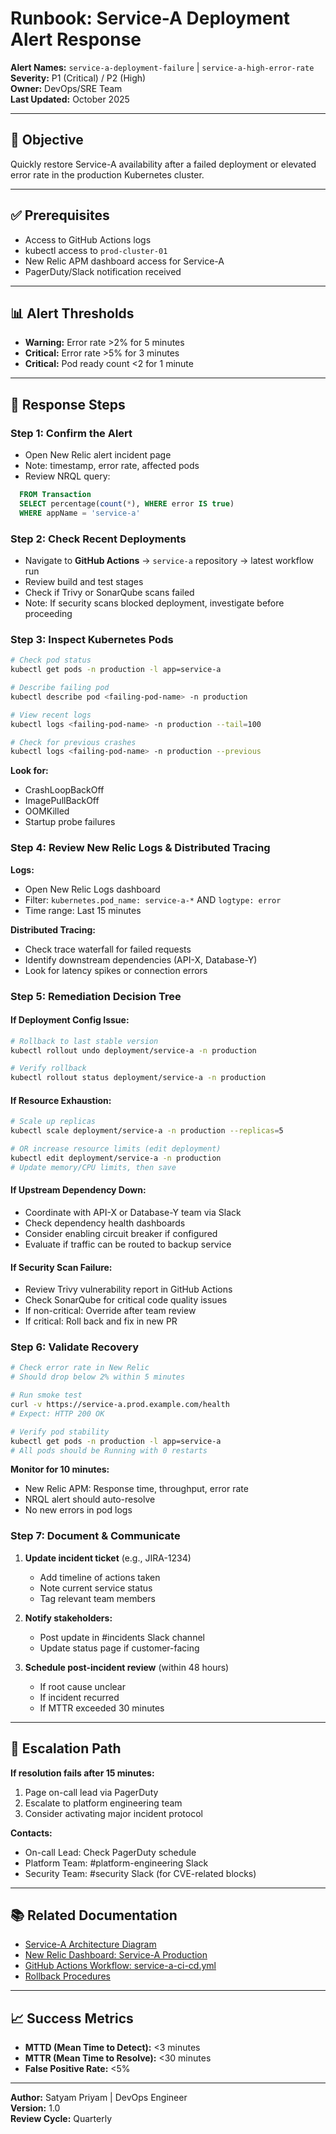 # Runbook: Service-A Deployment Alert Response

**Alert Names:** `service-a-deployment-failure` | `service-a-high-error-rate`  
**Severity:** P1 (Critical) / P2 (High)  
**Owner:** DevOps/SRE Team  
**Last Updated:** October 2025

---

## 🎯 Objective
Quickly restore Service-A availability after a failed deployment or elevated error rate in the production Kubernetes cluster.

---

## ✅ Prerequisites
- Access to GitHub Actions logs
- kubectl access to `prod-cluster-01`
- New Relic APM dashboard access for Service-A
- PagerDuty/Slack notification received

---

## 📊 Alert Thresholds
- **Warning:** Error rate >2% for 5 minutes
- **Critical:** Error rate >5% for 3 minutes
- **Critical:** Pod ready count <2 for 1 minute

---

## 🔧 Response Steps

### Step 1: Confirm the Alert
- Open New Relic alert incident page
- Note: timestamp, error rate, affected pods
- Review NRQL query:
```sql
  FROM Transaction 
  SELECT percentage(count(*), WHERE error IS true) 
  WHERE appName = 'service-a'
```

### Step 2: Check Recent Deployments
- Navigate to **GitHub Actions** → `service-a` repository → latest workflow run
- Review build and test stages
- Check if Trivy or SonarQube scans failed
- Note: If security scans blocked deployment, investigate before proceeding

### Step 3: Inspect Kubernetes Pods
```bash
# Check pod status
kubectl get pods -n production -l app=service-a

# Describe failing pod
kubectl describe pod <failing-pod-name> -n production

# View recent logs
kubectl logs <failing-pod-name> -n production --tail=100

# Check for previous crashes
kubectl logs <failing-pod-name> -n production --previous
```

**Look for:**
- CrashLoopBackOff
- ImagePullBackOff
- OOMKilled
- Startup probe failures

### Step 4: Review New Relic Logs & Distributed Tracing
**Logs:**
- Open New Relic Logs dashboard
- Filter: `kubernetes.pod_name: service-a-*` AND `logtype: error`
- Time range: Last 15 minutes

**Distributed Tracing:**
- Check trace waterfall for failed requests
- Identify downstream dependencies (API-X, Database-Y)
- Look for latency spikes or connection errors

### Step 5: Remediation Decision Tree

#### If Deployment Config Issue:
```bash
# Rollback to last stable version
kubectl rollout undo deployment/service-a -n production

# Verify rollback
kubectl rollout status deployment/service-a -n production
```

#### If Resource Exhaustion:
```bash
# Scale up replicas
kubectl scale deployment/service-a -n production --replicas=5

# OR increase resource limits (edit deployment)
kubectl edit deployment/service-a -n production
# Update memory/CPU limits, then save
```

#### If Upstream Dependency Down:
- Coordinate with API-X or Database-Y team via Slack
- Check dependency health dashboards
- Consider enabling circuit breaker if configured
- Evaluate if traffic can be routed to backup service

#### If Security Scan Failure:
- Review Trivy vulnerability report in GitHub Actions
- Check SonarQube for critical code quality issues
- If non-critical: Override after team review
- If critical: Roll back and fix in new PR

### Step 6: Validate Recovery
```bash
# Check error rate in New Relic
# Should drop below 2% within 5 minutes

# Run smoke test
curl -v https://service-a.prod.example.com/health
# Expect: HTTP 200 OK

# Verify pod stability
kubectl get pods -n production -l app=service-a
# All pods should be Running with 0 restarts
```

**Monitor for 10 minutes:**
- New Relic APM: Response time, throughput, error rate
- NRQL alert should auto-resolve
- No new errors in pod logs

### Step 7: Document & Communicate
1. **Update incident ticket** (e.g., JIRA-1234)
   - Add timeline of actions taken
   - Note current service status
   - Tag relevant team members

2. **Notify stakeholders:**
   - Post update in #incidents Slack channel
   - Update status page if customer-facing

3. **Schedule post-incident review** (within 48 hours)
   - If root cause unclear
   - If incident recurred
   - If MTTR exceeded 30 minutes

---

## 🚨 Escalation Path

**If resolution fails after 15 minutes:**
1. Page on-call lead via PagerDuty
2. Escalate to platform engineering team
3. Consider activating major incident protocol

**Contacts:**
- On-call Lead: Check PagerDuty schedule
- Platform Team: #platform-engineering Slack
- Security Team: #security Slack (for CVE-related blocks)

---

## 📚 Related Documentation
- [Service-A Architecture Diagram](#)
- [New Relic Dashboard: Service-A Production](#)
- [GitHub Actions Workflow: service-a-ci-cd.yml](#)
- [Rollback Procedures](#)

---

## 📈 Success Metrics
- **MTTD (Mean Time to Detect):** <3 minutes
- **MTTR (Mean Time to Resolve):** <30 minutes
- **False Positive Rate:** <5%

---

**Author:** Satyam Priyam | DevOps Engineer  
**Version:** 1.0  
**Review Cycle:** Quarterly
